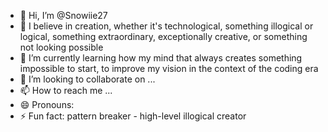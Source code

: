 - 👋 Hi, I’m @Snowiie27
- 👀 I believe in creation, whether it's technological, something illogical or logical, something extraordinary, exceptionally creative, or something not looking possible
- 🌱 I’m currently learning how my mind that always creates something impossible to start, to improve my vision in the context of the coding era
- 💞️ I’m looking to collaborate on ...
- 📫 How to reach me ...
- 😄 Pronouns: 
- ⚡ Fun fact: pattern breaker - high-level illogical creator

<!---
Snowiie27/Snowiie27 is a ✨ special ✨ repository because its `README.md` (this file) appears on your GitHub profile.
You can click the Preview link to take a look at your changes.
--->
